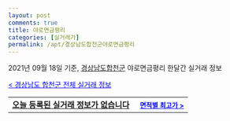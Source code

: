 ```yaml
---
layout: post
comments: true
title: 야로면금평리
categories: [실거래가]
permalink: /apt/경상남도합천군야로면금평리
---
```


2021년 09월 18일 기준, <a href="/apt/경상남도합천군">경상남도합천군</a> 야로면금평리 한달간 실거래 정보

<a style="color: blue;" href="/apt/경상남도합천군">< 경상남도 합천군 전체 실거래 정보</a>
<!---- start ---->
<table>
  <tr>
    <td colspan="4" style="font-weight: bold;"><a href="/apt/경상남도합천군야로면금평리{name_without_space}">오늘 등록된 실거래 정보가 없습니다</a> &nbsp;&nbsp;&nbsp; <a style="color: blue; font-size: smaller;" href="/apt/경상남도합천군야로면금평리{name_without_space}">면적별 최고가 ></a></td>
  </tr>
    
</table>
<!---- end ---->
    
